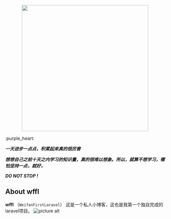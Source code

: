 <p align="center"><img src="https://res.cloudinary.com/dtfbvvkyp/image/upload/v1566331377/laravel-logolockup-cmyk-red.svg" width="400"></p>
:purple_heart:

***一天进步一点点，积累起来真的很厉害***

***想想自己之前十天之内学习的知识量，真的很难以想象。所以，就算不想学习，哪怕坚持一点，就好，***

***DO NOT STOP !***


## About wffl
**wffl** （`WeifanFirstLaravel`）
这是一个私人小博客，这也是我第一个独自完成的laravel项目。
![picture alt](https://github.com/wifidu/wffl/blob/master/public/img/bg.jpg)
